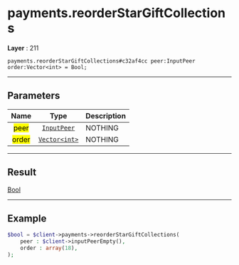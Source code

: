 # payments.reorderStarGiftCollections

**Layer** : 211

```tl
payments.reorderStarGiftCollections#c32af4cc peer:InputPeer order:Vector<int> = Bool;
```

---

## Parameters

| Name | Type | Description |
| :---: | :---: | :--- |
| <mark>peer</mark> | [`InputPeer`](type/InputPeer) | NOTHING |
| <mark>order</mark> | [`Vector<int>`](type/int) | NOTHING |

---

## Result

[Bool](type/Bool)

---

## Example

```php
$bool = $client->payments->reorderStarGiftCollections(
	peer : $client->inputPeerEmpty(),
	order : array(18),
);
```